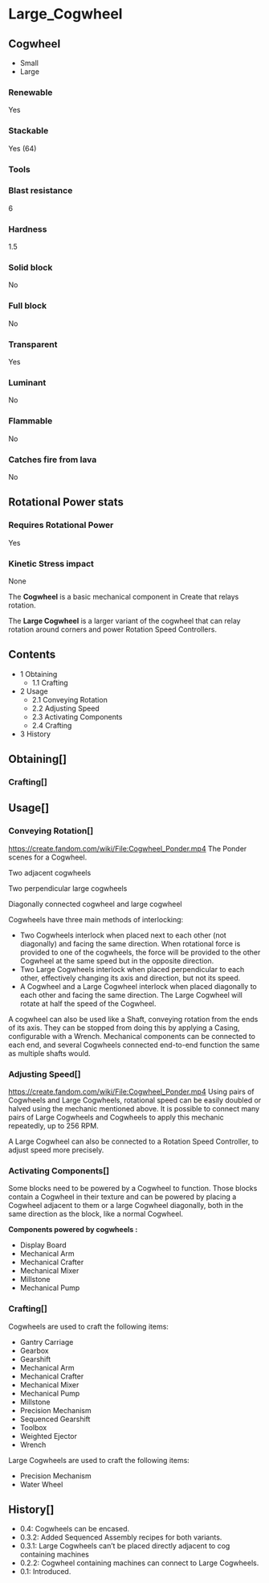 # Large_Cogwheel

## Cogwheel

- Small
- Large

### Renewable

Yes

### Stackable

Yes (64)

### Tools

### Blast resistance

6

### Hardness

1.5

### Solid block

No

### Full block

No

### Transparent

Yes

### Luminant

No

### Flammable

No

### Catches fire from lava

No

## Rotational Power stats

### Requires Rotational Power

Yes

### Kinetic Stress impact

None

The **Cogwheel** is a basic mechanical component in Create that relays rotation.

The **Large Cogwheel** is a larger variant of the cogwheel that can relay rotation around corners and power Rotation Speed Controllers.

## Contents

- 1 Obtaining
    - 1.1 Crafting
- 2 Usage
    - 2.1 Conveying Rotation
    - 2.2 Adjusting Speed
    - 2.3 Activating Components
    - 2.4 Crafting
- 3 History

## Obtaining[]

### Crafting[]

## Usage[]

### Conveying Rotation[]

https://create.fandom.com/wiki/File:Cogwheel_Ponder.mp4 The Ponder scenes for a Cogwheel.

Two adjacent cogwheels

Two perpendicular large cogwheels

Diagonally connected cogwheel and large cogwheel

Cogwheels have three main methods of interlocking:

- Two Cogwheels interlock when placed next to each other (not diagonally) and facing the same direction. When rotational force is provided to one of the cogwheels, the force will be provided to the other Cogwheel at the same speed but in the opposite direction.
- Two Large Cogwheels interlock when placed perpendicular to each other, effectively changing its axis and direction, but not its speed.
- A Cogwheel and a Large Cogwheel interlock when placed diagonally to each other and facing the same direction. The Large Cogwheel will rotate at half the speed of the Cogwheel.

A cogwheel can also be used like a Shaft, conveying rotation from the ends of its axis. They can be stopped from doing this by applying a Casing, configurable with a Wrench. Mechanical components can be connected to each end, and several Cogwheels connected end-to-end function the same as multiple shafts would.

### Adjusting Speed[]

https://create.fandom.com/wiki/File:Cogwheel_Ponder.mp4
Using pairs of Cogwheels and Large Cogwheels, rotational speed can be easily doubled or halved using the mechanic mentioned above. It is possible to connect many pairs of Large Cogwheels and Cogwheels to apply this mechanic repeatedly, up to 256 RPM.

A Large Cogwheel can also be connected to a Rotation Speed Controller, to adjust speed more precisely.

### Activating Components[]

Some blocks need to be powered by a Cogwheel to function. Those blocks contain a Cogwheel in their texture and can be powered by placing a Cogwheel adjacent to them or a large Cogwheel diagonally, both in the same direction as the block, like a normal Cogwheel.

**Components powered by cogwheels :**

- Display Board
- Mechanical Arm
- Mechanical Crafter
- Mechanical Mixer
- Millstone
- Mechanical Pump

### Crafting[]

Cogwheels are used to craft the following items:

- Gantry Carriage
- Gearbox
- Gearshift
- Mechanical Arm
- Mechanical Crafter
- Mechanical Mixer
- Mechanical Pump
- Millstone
- Precision Mechanism
- Sequenced Gearshift
- Toolbox
- Weighted Ejector
- Wrench

Large Cogwheels are used to craft the following items:

- Precision Mechanism
- Water Wheel

## History[]

- 0.4: Cogwheels can be encased.
- 0.3.2: Added Sequenced Assembly recipes for both variants.
- 0.3.1: Large Cogwheels can’t be placed directly adjacent to cog containing machines
- 0.2.2: Cogwheel containing machines can connect to Large Cogwheels.
- 0.1: Introduced.